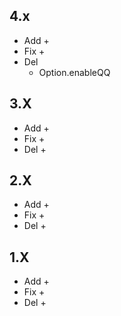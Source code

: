 ## 4.x

+ Add
  + 
+ Fix
  + 
+ Del
  + Option.enableQQ

## 3.X

+ Add
  + 
+ Fix
  + 
+ Del
  + 

## 2.X

+ Add
  + 
+ Fix
  + 
+ Del
  + 

## 1.X

+ Add
  + 
+ Fix
  + 
+ Del
  + 